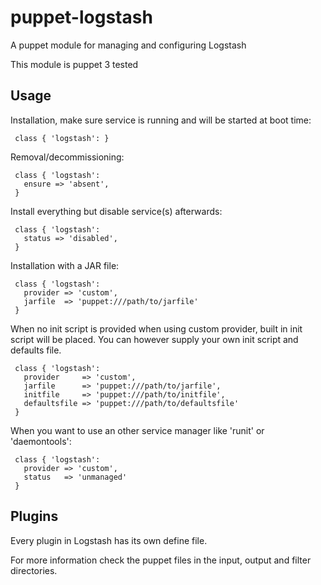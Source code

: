 # puppet-logstash

A puppet module for managing and configuring Logstash

This module is puppet 3 tested

## Usage

Installation, make sure service is running and will be started at boot time:

     class { 'logstash': }

Removal/decommissioning:

     class { 'logstash':
       ensure => 'absent',
     }

Install everything but disable service(s) afterwards:

     class { 'logstash':
       status => 'disabled',
     }

Installation with a JAR file:

     class { 'logstash':
       provider => 'custom',
       jarfile  => 'puppet:///path/to/jarfile'
     }

When no init script is provided when using custom provider, built in init script will be placed.
You can however supply your own init script and defaults file.

     class { 'logstash':
       provider     => 'custom',
       jarfile      => 'puppet:///path/to/jarfile',
       initfile     => 'puppet:///path/to/initfile',
       defaultsfile => 'puppet:///path/to/defaultsfile'
     }

When you want to use an other service manager like 'runit' or 'daemontools':

     class { 'logstash':
       provider => 'custom',
       status   => 'unmanaged'
     }

## Plugins

Every plugin in Logstash has its own define file.

For more information check the puppet files in the input, output and filter directories.
